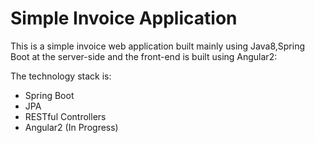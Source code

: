# Simple Invoice Application

This is a simple invoice web application built mainly using Java8,Spring Boot at the server-side and the front-end 
is built using Angular2:

The technology stack is:
* Spring Boot
* JPA 
* RESTful Controllers
* Angular2 (In Progress)
